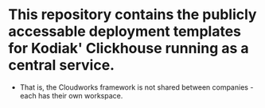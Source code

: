 # This repository contains the publicly accessable deployment templates for Kodiak' Clickhouse running as a central service.



- That is, the Cloudworks framework is not shared between companies - each has their own workspace.
